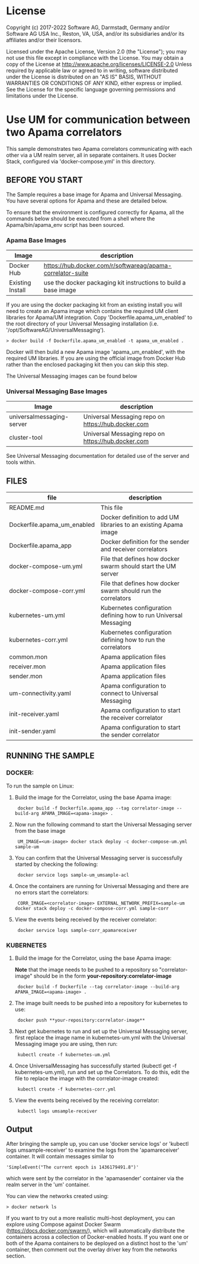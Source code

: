 License
=======
Copyright (c) 2017-2022 Software AG, Darmstadt, Germany and/or Software AG USA Inc., Reston, VA, USA, and/or its subsidiaries and/or its affiliates and/or their licensors. 

Licensed under the Apache License, Version 2.0 (the "License"); you may not use this
file except in compliance with the License. You may obtain a copy of the License at
http://www.apache.org/licenses/LICENSE-2.0
Unless required by applicable law or agreed to in writing, software distributed under the
License is distributed on an "AS IS" BASIS, WITHOUT WARRANTIES OR CONDITIONS OF ANY KIND,
either express or implied. 
See the License for the specific language governing permissions and limitations under the License.


Use UM for communication between two Apama correlators
======================================================
This sample demonstrates two Apama correlators communicating with each other
via a UM realm server, all in separate containers. It uses Docker Stack,
configured via 'docker-compose.yml' in this directory.


## BEFORE YOU START 

The Sample requires a base image for Apama and Universal Messaging. You have
several options for Apama and these are detailed below.

To ensure that the environment is configured correctly for Apama, all the 
commands below should be executed from a shell where the Apama/bin/apama_env 
script has been sourced.

### Apama Base Images
| Image                     |description                                                         |
|---------------------------|--------------------------------------------------------------------|
|Docker Hub                 | https://hub.docker.com/r/softwareag/apama-correlator-suite         |
|Existing Install           | use the docker packaging kit instructions to build a base image    |

If you are using the docker packaging kit from an existing install you will
need to create an Apama image which contains the required UM client libraries
for Apama/UM integration. Copy 'Dockerfile.apama_um_enabled' to the root
directory of your Universal Messaging installation (i.e.
'/opt/SoftwareAG/UniversalMessaging').

    > docker build -f Dockerfile.apama_um_enabled -t apama_um_enabled .

Docker will then build a new Apama image 'apama_um_enabled', with the required
UM libraries. If you are using the official image from Docker Hub rather
than the enclosed packaging kit then you can skip this step.

The Universal Messaging images can be found below 

### Universal Messaging Base Images
| Image                     |description                                                         |
|---------------------------|--------------------------------------------------------------------|
|universalmessaging-server  | Universal Messaging repo on https://hub.docker.com               |
|cluster-tool               | Universal Messaging repo on https://hub.docker.com               |

See Universal Messaging documentation for detailed use of the server and tools within.

## FILES
| file                       |description                                                         |
|----------------------------|--------------------------------------------------------------------|
|README.md                   | This file                                                          |
|Dockerfile.apama_um_enabled | Docker definition to add UM libraries to an existing Apama image   |
|Dockerfile.apama_app        | Docker definition for the sender and receiver correlators          |
|docker-compose-um.yml       | File that defines how docker swarm should start the UM server      |
|docker-compose-corr.yml     | File that defines how docker swarm should run the correlators      |
|kubernetes-um.yml           | Kubernetes configuration defining how to run Universal Messaging   |
|kubernetes-corr.yml         | Kubernetes configuration defining how to run the correlators       |
|common.mon                  | Apama application files                                            |
|receiver.mon                | Apama application files                                            |
|sender.mon                  | Apama application files                                            |
|um-connectivity.yaml        | Apama configuration to connect to Universal Messaging              |
|init-receiver.yaml          | Apama configuration to start the receiver correlator               |
|init-sender.yaml            | Apama configuration to start the sender correlator                 |

## RUNNING THE SAMPLE

### DOCKER:
To run the sample on Linux:

1. Build the image for the Correlator, using the base Apama image:

        docker build -f Dockerfile.apama_app --tag correlator-image --build-arg APAMA_IMAGE=<apama-image> .
 
2. Now run the following command to start the Universal Messaging server from the base image
    
        UM_IMAGE=<um-image> docker stack deploy -c docker-compose-um.yml sample-um
   
3. You can confirm that the Universal Messaging server is successfully started by checking the following:
 
        docker service logs sample-um_umsample-acl

4. Once the containers are running for Universal Messaging and there are no errors start the correlators:
 
        CORR_IMAGE=<correlator-image> EXTERNAL_NETWORK_PREFIX=sample-um docker stack deploy -c docker-compose-corr.yml sample-corr

5. View the events being received by the receiver correlator:

        docker service logs sample-corr_apamareceiver

### KUBERNETES

1. Build the image for the Correlator, using the base Apama image:

	 __Note__ that the image needs to be pushed to a repository so
	 "correlator-image" should be in the form
	 **your-repository:correlator-image**

        docker build -f Dockerfile --tag correlator-image --build-arg APAMA_IMAGE=<apama-image> .

2. The image built needs to be pushed into a repository for kubernetes to use:

        docker push **your-repository:correlator-image**

3. Next get kubernetes to run and set up the Universal Messaging server, first
	replace the image name in kubernetes-um.yml with the Universal Messaging
	image you are using, then run:

        kubectl create -f kubernetes-um.yml

4. Once UniversalMessaging has successfully started (kubectl get -f
	kubernetes-um.yml), run and set up the Correlators.  To do this, edit the
   file to replace the image with the correlator-image created:

        kubectl create -f kubernetes-corr.yml

5. View the events being received by the receiving correlator:

        kubectl logs umsample-receiver

Output
------

After bringing the sample up, you can use 'docker service logs' or 'kubectl
logs umsample-receiver' to examine the logs from the 'apamareceiver' container. It will
contain messages similar to 

    'SimpleEvent("The current epoch is 1436179491.8")'

which were sent by the correlator in the 'apamasender' container via the realm
server in the 'um' container.

You can view the networks created using:

    > docker network ls

If you want to try out a more realistic multi-host deployment, you can explore
using Compose against Docker Swarm (https://docs.docker.com/swarm/), which
will automatically distribute the containers across a collection of
Docker-enabled hosts. If you want one or both of the Apama containers to be
deployed on a distinct host to the 'um' container, then comment out the overlay
driver key from the networks section.

